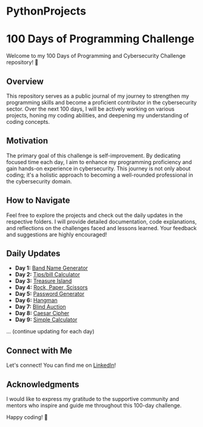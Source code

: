# PythonProjects

# 100 Days of Programming Challenge

Welcome to my 100 Days of Programming and Cybersecurity Challenge repository! 🚀

## Overview

This repository serves as a public journal of my journey to strengthen my programming skills and become a proficient contributor in the cybersecurity sector. Over the next 100 days, I will be actively working on various projects, honing my coding abilities, and deepening my understanding of coding concepts.

## Motivation

The primary goal of this challenge is self-improvement. By dedicating focused time each day, I aim to enhance my programming proficiency and gain hands-on experience in cybersecurity. This journey is not only about coding; it's a holistic approach to becoming a well-rounded professional in the cybersecurity domain.

## How to Navigate

Feel free to explore the projects and check out the daily updates in the respective folders. I will provide detailed documentation, code explanations, and reflections on the challenges faced and lessons learned. Your feedback and suggestions are highly encouraged!

## Daily Updates

- **Day 1:** [Band Name Generator](https://github.com/CPamb/PythonProjects/tree/main/Day%201%3A%20Band%20Name%20Generator)
- **Day 2:** [Tips/bill Calculator](https://github.com/CPamb/PythonProjects/tree/main/Day%202%3A%20Bill-Tips%20Calculator)
- **Day 3:** [Treasure Island](https://github.com/CPamb/PythonProjects/tree/main/Day%203%3A%20Treasure%20Island)
- **Day 4:** [Rock, Paper, Scissors](https://github.com/CPamb/PythonProjects/tree/main/Day%204:%20Rock-Paper-Scissor)
- **Day 5:** [Password Generator](https://github.com/CPamb/PythonProjects/tree/main/Day%205:%20Password%20Generator)
- **Day 6:** [Hangman](https://github.com/CPamb/PythonProjects/tree/main/Day%206%3A%20Hangman)
- **Day 7:** [Blind Auction](https://github.com/CPamb/PythonProjects/tree/main/Day%207:%20Blind%20Auction)
- **Day 8:** [Caesar Cipher](https://github.com/CPamb/PythonProjects/tree/main/Day%208:%20Caesar%20Cipher)
- **Day 9:** [Simple Calculator](https://github.com/CPamb/PythonProjects/tree/main/Day%209%3A%20Simple%20Calculator)

... (continue updating for each day)

## Connect with Me

Let's connect! You can find me on [LinkedIn](https://www.linkedin.com/in/christopherpambou/)!

## Acknowledgments

I would like to express my gratitude to the supportive community and mentors who inspire and guide me throughout this 100-day challenge.

Happy coding! 🚀
